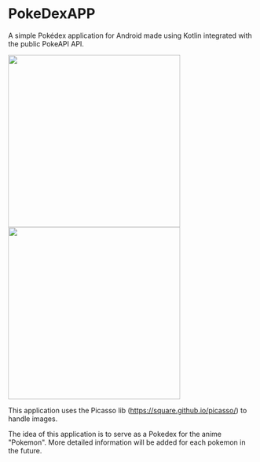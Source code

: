 # PokeDexAPP
A simple Pokédex application for Android made using Kotlin integrated with the public PokeAPI API.

<img src="https://github.com/richard-natan/PokeDexAPP/assets/57724021/a5b78f63-5221-4cfd-a1b0-061c388cac6b" width="350px">
<img src="https://github.com/richard-natan/PokeDexAPP/assets/57724021/ccf19311-948b-4dac-b1ed-48800d3ab436" width="350px">

This application uses the Picasso lib (https://square.github.io/picasso/) to handle images.

The idea of this application is to serve as a Pokedex for the anime "Pokemon". More detailed information will be added for each pokemon in the future.
